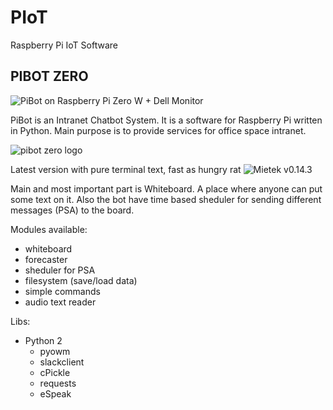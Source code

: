# PIoT

Raspberry Pi IoT Software


## PIBOT ZERO

![PiBot on Raspberry Pi Zero W + Dell Monitor](http://i.imgur.com/dav06vd.jpg)

PiBot is an Intranet Chatbot System. It is a software for Raspberry Pi written in Python. Main purpose is to provide services for office space intranet. 

![pibot zero logo](http://i.imgur.com/2JLQR3r.png)

Latest version with pure terminal text, fast as hungry rat
![Mietek v0.14.3](http://i.imgur.com/iz6dXNW.png)

Main and most important part is Whiteboard. A place where anyone can put some text on it. Also the bot have time based sheduler for sending different messages (PSA) to the board.

Modules available:

- whiteboard
- forecaster
- sheduler for PSA
- filesystem (save/load data)
- simple commands
- audio text reader

Libs:

- Python 2
    - pyowm
    - slackclient
    - cPickle
    - requests
    - eSpeak
    


